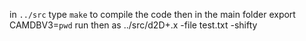 in `../src` type `make` to compile the code
then in the main folder
export CAMDBV3=`pwd`
run then as ../src/d2D+.x -file test.txt -shifty
